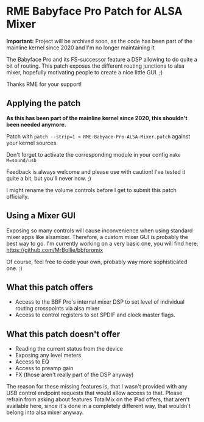 # RME Babyface Pro Patch for ALSA Mixer

**Important:** Project will be archived soon, as the code has been part of the mainline kernel since 2020 and I'm no longer maintaining it

The Babyface Pro and its FS-successor feature a DSP allowing to do quite a bit of routing. This patch exposes the different routing junctions to alsa mixer, hopefully motivating people to create a nice little GUI. ;)

Thanks RME for your support!

## Applying the patch

**As this has been part of the mainline kernel since 2020, this shouldn't been needed anymore.**

Patch with `patch --strip=1 < RME-Babyace-Pro-ALSA-Mixer.patch` against your kernel sources.

Don't forget to activate the corresponding module in your config
`make M=sound/usb`

Feedback is always welcome and please use with caution! I've tested it quite a bit, but you'll never now. ;)

I might rename the volume controls before I get to submit this patch officially.

## Using a Mixer GUI

Exposing so many controls will cause inconvenience when using standard mixer apps like alsamixer. Therefore, a custom mixer GUI is probably the best way to go. I'm currently working on a very basic one, you will find here: https://github.com/MrBollie/bbfpromix 

Of course, feel free to code your own, probably way more sophisticated one. :)

## What this patch offers

- Access to the BBF Pro's internal mixer DSP to set level of individual routing crosspoints via alsa mixer
- Access to control registers to set SPDIF and clock master flags.

## What this patch doesn't offer

- Reading the current status from the device
- Exposing any level meters
- Access to EQ
- Access to preamp gain
- FX (those aren't really part of the DSP anyway)

The reason for these missing features is, that I wasn't provided with any USB control endpoint requests that would allow access to that. Please refrain from asking about features TotalMix on the iPad offers, that aren't available here, since it's done in a completely different way, that wouldn't belong into alsa mixer anyway.

